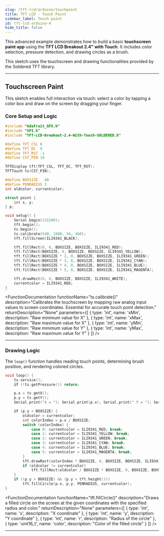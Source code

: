 ```yaml
---
slug: /tft-lcd/arduino/touchpaint
title: TFT LCD - Touch Paint
sidebar_label: Touch paint
id: tft-lcd-arduino-4
hide_title: false
---
```


This advanced example demonstrates how to build a basic **touchscreen paint app** using the **TFT LCD Breakout 2.4" with Touch**. It includes color selection, pressure detection, and drawing circles as a brush.

<InfoBox>This sketch uses the touchscreen and drawing functionalities provided by the Soldered TFT library.</InfoBox>

---

## Touchscreen Paint

This sketch enables full interaction via touch: select a color by tapping a color box and draw on the screen by dragging your finger.

### Core Setup and Logic

```cpp
#include "Adafruit_GFX.h"
#include "SPI.h"
#include "TFT-LCD-Breakout-2.4-With-Touch-SOLDERED.h"

#define TFT_CSL 6
#define TFT_DC  9
#define TFT_RST -1
#define CST_PIN 10

TFTDisplay tft(TFT_CSL, TFT_DC, TFT_RST);
TFTTouch ts(CST_PIN);

#define BOXSIZE   40
#define PENRADIUS 3
int oldcolor, currentcolor;

struct point {
    int x, y;
} p;

void setup() {
    Serial.begin(115200);
    tft.begin();
    ts.begin();
    ts.calibrate(540, 1000, 34, 460);
    tft.fillScreen(ILI9341_BLACK);

    tft.fillRect(0, 0, BOXSIZE, BOXSIZE, ILI9341_RED);
    tft.fillRect(BOXSIZE, 0, BOXSIZE, BOXSIZE, ILI9341_YELLOW);
    tft.fillRect(BOXSIZE * 2, 0, BOXSIZE, BOXSIZE, ILI9341_GREEN);
    tft.fillRect(BOXSIZE * 3, 0, BOXSIZE, BOXSIZE, ILI9341_CYAN);
    tft.fillRect(BOXSIZE * 4, 0, BOXSIZE, BOXSIZE, ILI9341_BLUE);
    tft.fillRect(BOXSIZE * 5, 0, BOXSIZE, BOXSIZE, ILI9341_MAGENTA);

    tft.drawRect(0, 0, BOXSIZE, BOXSIZE, ILI9341_WHITE);
    currentcolor = ILI9341_RED;
}
```

<FunctionDocumentation
  functionName="ts.calibrate()"
  description="Calibrates the touchscreen by mapping raw analog input values to screen coordinates. Essential for accurate touch point detection."
  returnDescription="None"
  parameters={[
    { type: 'int', name: 'xMin', description: "Raw minimum value for X" },
    { type: 'int', name: 'xMax', description: "Raw maximum value for X" },
    { type: 'int', name: 'yMin', description: "Raw minimum value for Y" },
    { type: 'int', name: 'yMax', description: "Raw maximum value for Y" }
  ]}
/>

---

### Drawing Logic

The `loop()` function handles reading touch points, determining brush position, and rendering colored circles.

```cpp
void loop() {
    ts.service();
    if (!ts.getPressure()) return;

    p.x = ts.getX();
    p.y = ts.getY();
    Serial.print("X = "); Serial.print(p.x); Serial.print("	Y = "); Serial.println(p.y);

    if (p.y < BOXSIZE) {
        oldcolor = currentcolor;
        int colorIndex = p.x / BOXSIZE;
        switch (colorIndex) {
            case 0: currentcolor = ILI9341_RED; break;
            case 1: currentcolor = ILI9341_YELLOW; break;
            case 2: currentcolor = ILI9341_GREEN; break;
            case 3: currentcolor = ILI9341_CYAN; break;
            case 4: currentcolor = ILI9341_BLUE; break;
            case 5: currentcolor = ILI9341_MAGENTA; break;
        }
        tft.drawRect(colorIndex * BOXSIZE, 0, BOXSIZE, BOXSIZE, ILI9341_WHITE);
        if (oldcolor != currentcolor)
            tft.fillRect(oldcolor / BOXSIZE * BOXSIZE, 0, BOXSIZE, BOXSIZE, oldcolor);
    }
    if ((p.y > BOXSIZE) && (p.y < tft.height()))
        tft.fillCircle(p.x, p.y, PENRADIUS, currentcolor);
}
```

<FunctionDocumentation
  functionName="ts.getX() / ts.getY()"
  description="Returns the last X or Y coordinate from the touchscreen input after mapping and calibration."
  returnDescription="int — Coordinate value in screen pixels."
  parameters={[]}
/>

<FunctionDocumentation
  functionName="tft.fillCircle()"
  description="Draws a filled circle on the screen at the given coordinates with the specified radius and color."
  returnDescription="None"
  parameters={[
    { type: 'int', name: 'x', description: "X coordinate" },
    { type: 'int', name: 'y', description: "Y coordinate" },
    { type: 'int', name: 'r', description: "Radius of the circle" },
    { type: 'uint16_t', name: 'color', description: "Color of the filled circle" }
  ]}
/>

<CenteredImage src="/img/tft-lcd/touchpaint.png" alt="tft touchpaint" caption="Example drawing using touchpaint" />

---

<QuickLink 
  title="TouchPaint.ino" 
  description="Paint on the screen using your finger with full color selection and circle brush." 
  url="https://github.com/SolderedElectronics/Soldered-TFT-LCD-Breakout-2.4-With-Touch-Arduino-Library/blob/main/examples/TouchPaint/TouchPaint.ino" 
/>